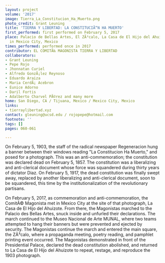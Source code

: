 ```yaml
---
layout: project
volume: '2017'
image: Tierra_La_Constitucion_Ha_Muerto.png
photo_credit: Grant Leuning
title: 'TIERRA Y LIBERTAD: LA CONSTITUCIÃ“N HA MUERTO'
first_performed: first performed on February 5, 2017
place: Palacio de Bellas Artes, El ZÃ³calo, La Casa de El Hijo del Ahuizote and more
  in Mexico City, Mexico
times_performed: performed once in 2017
contributor: EL COMITÃ‰ MAGONISTA TIERRA Y LIBERTAD
collaborators:
- Grant Leuning
- Pepe Rojo
- Jhonnatan Curiel
- Alfredo GonzÃ¡lez Reynoso
- Eduardo Araiza
- Maria CerdÃ¡ Acebron
- Eunice Adorno
- Daril Fortis
- Adalberto Charvel PÃ©rez and many more
home: San Diego, CA / Tijuana, Mexico / Mexico City, Mexico
links:
- tierraylibertad.xyz
contact: gleuning@ucsd.edu / rojopepe@hotmail.com
footnote: ''
tags: []
pages: 060-061

---
```


On February 5, 1903, the staff of the radical newspaper Regeneracion hung a banner between their windows reading "La Constitucion Ha Muerto," and posed for a photograph. This was an anti-commemoration; the constitution was declared dead on February 5, 1857. The constitution was a liberalizing and anti-clerical document whose force was squandered during thirty years of dictator Diaz. On February 5, 1917, the dead constitution was finally swept away, replaced by another liberalizing and anti-clerical document, soon to be squandered, this time by the institutionalization of the revolutionary partisans.

On February 5, 2017, as commemoration and anti-commemoration, the ComitÃ© Magonista met in Mexico City at the site of that photograph, La Casa de El Hijo del Ahuizote. From there, the Magonistas marched to the Palacio des Bellas Artes, snuck inside and unfurled their declarations. The march continued to the Museo Nacional de Arte MUNAL, where two teams attempted to hang their banners but were prevented and ejected by security. The Magonistas continue the march and entered the main square, the ZÃ³calo, where a propaganda meeting, poetry reading, and pamphlet printing event occurred. The Magonistas demonstrated in front of the Presidential Palace, declared the dead constitution abolished, and returned to La Casa de El Hijo del Ahuizote to repeat, restage, and reproduce the 1903 photograph.
